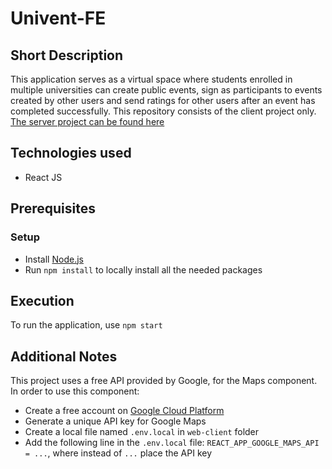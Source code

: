# Univent-FE

## Short Description
This application serves as a virtual space where students enrolled in multiple universities can create public events, sign as participants to events created by other users and send ratings for other users after an event has completed successfully.
This repository consists of the client project only. [The server project can be found here](https://github.com/LukeX19/univent-be)

## Technologies used
- React JS

## Prerequisites
### Setup
- Install [Node.js](https://nodejs.org/en/download)
- Run `npm install` to locally install all the needed packages

## Execution
To run the application, use `npm start`

## Additional Notes
This project uses a free API provided by Google, for the Maps component. In order to use this component:
- Create a free account on [Google Cloud Platform](https://cloud.google.com/)
- Generate a unique API key for Google Maps
- Create a local file named `.env.local` in `web-client` folder
- Add the following line in the `.env.local` file: `REACT_APP_GOOGLE_MAPS_API = ...`, where instead of `...` place the API key

